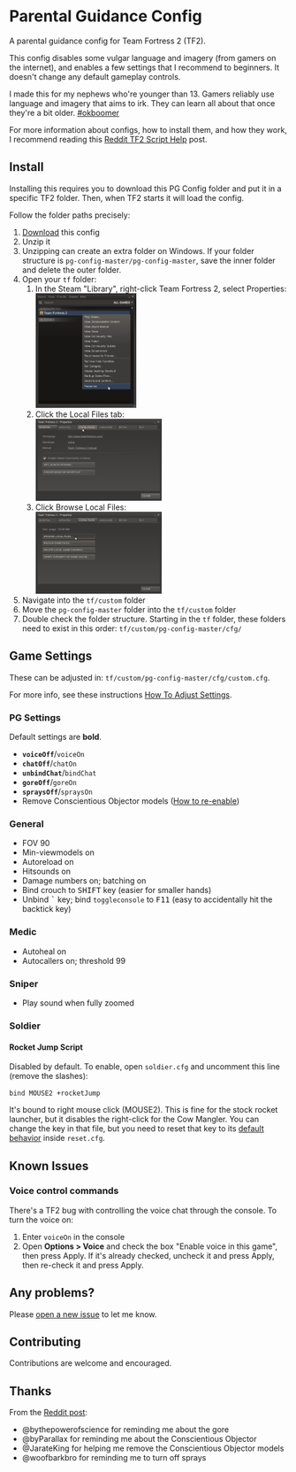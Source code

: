 # Parental Guidance Config

A parental guidance config for Team Fortress 2 (TF2).

This config disables some vulgar language and imagery (from gamers on the internet), and enables a few settings that I recommend to beginners. It doesn't change any default gameplay controls.

I made this for my nephews who're younger than 13. Gamers reliably use language and imagery that aims to irk. They can learn all about that once they're a bit older. [#okboomer](https://i.giphy.com/PnggNmuamz7kbgfUTL.gif)

For more information about configs, how to install them, and how they work, I recommend reading this [Reddit TF2 Script Help](https://www.reddit.com/r/tf2scripthelp/wiki/introduction#wiki_using_scripts) post.

## Install

Installing this requires you to download this PG Config folder and put it in a specific TF2 folder. Then, when TF2 starts it will load the config.

Follow the folder paths precisely:

1. [Download](https://github.com/rufio-tf2/pg-config/archive/master.zip) this config
1. Unzip it
1. Unzipping can create an extra folder on Windows. If your folder structure is `pg-config-master/pg-config-master`, save the inner folder and delete the outer folder.
1. Open your `tf` folder:
   1. In the Steam "Library", right-click Team Fortress 2, select Properties:<br/>
      <img alt="`Properties` option at the bottom of the list" src="./assets/tf2_local_files_1.png" height="40%" width="40%" />
   1. Click the Local Files tab:<br/>
      <img alt="`Local Files` tab" src="./assets/tf2_local_files_2.png" height="50%" width="50%" />
   1. Click Browse Local Files:<br/>
      <img alt="`Browse Local Files` button" src="./assets/tf2_local_files_3.png" height="50%" width="50%" />
1. Navigate into the `tf/custom` folder
1. Move the `pg-config-master` folder into the `tf/custom` folder
1. Double check the folder structure. Starting in the `tf` folder, these folders need to exist in this order: `tf/custom/pg-config-master/cfg/`

## Game Settings

These can be adjusted in: `tf/custom/pg-config-master/cfg/custom.cfg`.

For more info, see these instructions [How To Adjust Settings](./docs/ADJUST_SETTINGS.md).

### PG Settings

Default settings are **bold**.

- **`voiceOff`**/`voiceOn`
- **`chatOff`**/`chatOn`
- **`unbindChat`**/`bindChat`
- **`goreOff`**/`goreOn`
- **`spraysOff`**/`spraysOn`
- Remove Conscientious Objector models ([How to re-enable](./docs/ENABLE_CONSCIENTIOUS_OBJECTOR.md))

### General

- FOV 90
- Min-viewmodels on
- Autoreload on
- Hitsounds on
- Damage numbers on; batching on
- Bind crouch to <kbd>SHIFT</kbd> key (easier for smaller hands)
- Unbind <kbd>\`</kbd> key; bind `toggleconsole` to <kbd>F11</kbd> (easy to accidentally hit the backtick key)

### Medic

- Autoheal on
- Autocallers on; threshold 99

### Sniper

- Play sound when fully zoomed

### Soldier

#### Rocket Jump Script

Disabled by default. To enable, open `soldier.cfg` and uncomment this line (remove the slashes):

```
bind MOUSE2 +rocketJump
```

It's bound to right mouse click (MOUSE2). This is fine for the stock rocket launcher, but it disables the right-click for the Cow Mangler. You can change the key in that file, but you need to reset that key to its [default behavior](https://wiki.teamfortress.com/wiki/List_of_default_keys) inside `reset.cfg`.

## Known Issues

### Voice control commands

There's a TF2 bug with controlling the voice chat through the console. To turn the voice on:

1. Enter `voiceOn` in the console
1. Open **Options > Voice** and check the box "Enable voice in this game", then press Apply. If it's already checked, uncheck it and press Apply, then re-check it and press Apply.

## Any problems?

Please [open a new issue](https://github.com/rufio-tf2/pg-config/issues/new/choose) to let me know.

## Contributing

Contributions are welcome and encouraged.

## Thanks

From the [Reddit post](https://www.reddit.com/r/Tf2Scripts/comments/awj06v/parental_guidance_config/):

- @bythepowerofscience for reminding me about the gore
- @byParallax for reminding me about the Conscientious Objector
- @JarateKing for helping me remove the Conscientious Objector models
- @woofbarkbro for reminding me to turn off sprays
